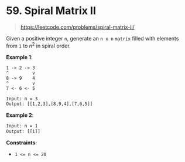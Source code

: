# 59. Spiral Matrix II

> <https://leetcode.com/problems/spiral-matrix-ii/>

Given a positive integer `n`, generate an `n x n` `matrix` filled with elements
from `1` to $n^2$ in spiral order.

**Example 1**:

```diagram
1 -> 2 -> 3
^         v
8 -> 9    4
^         v
7 <- 6 <- 5
```

```txt
Input: n = 3
Output: [[1,2,3],[8,9,4],[7,6,5]]
```

**Example 2**:

```txt
Input: n = 1
Output: [[1]]
```

**Constraints**:

- `1 <= n <= 20`
